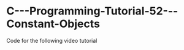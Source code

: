 C---Programming-Tutorial-52---Constant-Objects
==============================================

Code for the following video tutorial 
